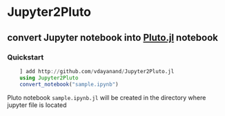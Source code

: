 # Jupyter2Pluto
## convert Jupyter notebook into [Pluto.jl](https://github.com/fonsp/Pluto.jl) notebook
### Quickstart
``` julia
    ] add http://github.com/vdayanand/Jupyter2Pluto.jl
    using Jupyter2Pluto
    convert_notebook("sample.ipynb")
```
Pluto notebook `sample.ipynb.jl` will be created in the directory where jupyter file is located

